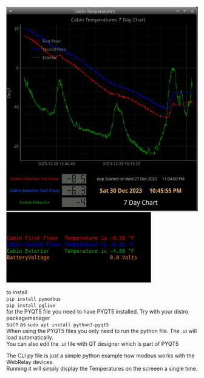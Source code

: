 ![ScreenShot](https://raw.githubusercontent.com/optio50/XW-110-Plus-Wireless-Temperature-Sensor/main/ModBus-PYQT5-XW-110P.png?raw=true|alt=octocat)    
![ScreenShot](https://raw.githubusercontent.com/optio50/XW-110-Plus-Wireless-Temperature-Sensor/main/Modbus-XW-110P-CLI.png?raw=true|alt=octocat)    


to install    
`pip install pymodbus`    
`pip install pglive`    
for the PYQT5 file you need to have PYQT5 installed. Try with your distro packagemanager    
such as `sudo apt install python3-pyqt5`    
When using the PYQT5 files you only need to run the python file. The .ui will load automatically.    
You can also edit the .ui file with QT designer which is part of PYQT5

The CLI py file is just a simple python example how modbus works with the WebRelay devices.    
Running it will simply display the Temperatures on the screeen a single time.
